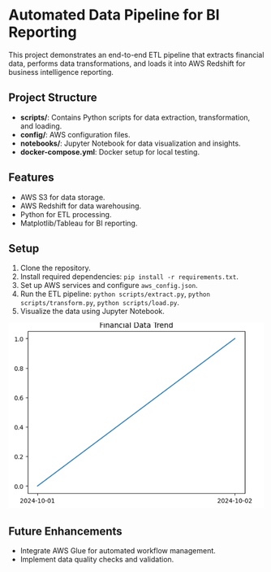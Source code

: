 # Automated Data Pipeline for BI Reporting

This project demonstrates an end-to-end ETL pipeline that extracts financial data, performs data transformations, and loads it into AWS Redshift for business intelligence reporting.

## Project Structure
- **scripts/**: Contains Python scripts for data extraction, transformation, and loading.
- **config/**: AWS configuration files.
- **notebooks/**: Jupyter Notebook for data visualization and insights.
- **docker-compose.yml**: Docker setup for local testing.

## Features
- AWS S3 for data storage.
- AWS Redshift for data warehousing.
- Python for ETL processing.
- Matplotlib/Tableau for BI reporting.

## Setup
1. Clone the repository.
2. Install required dependencies: `pip install -r requirements.txt`.
3. Set up AWS services and configure `aws_config.json`.
4. Run the ETL pipeline: `python scripts/extract.py`, `python scripts/transform.py`, `python scripts/load.py`.
5. Visualize the data using Jupyter Notebook.

![img.png](img.png)

## Future Enhancements
- Integrate AWS Glue for automated workflow management.
- Implement data quality checks and validation.

